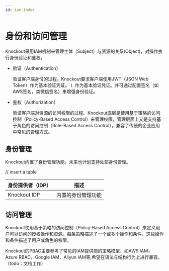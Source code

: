 ```yaml
---
id: iam-index
---
```


# 身份和访问管理

Knockout采用IAM机制来管理主体（Subject）与资源的关系(Object)，对操作执行身份验证和鉴权。

- 验证（Authentication）
  
  验证客户端身份的过程。Knockout要求客户端使用JWT（JSON Web Token）作为基本验证凭证。
）作为基本验证凭证。并可通过配置签名（如AWS签名，类微信签名）来增强身份验证。

- 鉴权（Authorization）
  
  验证客户端对资源的访问权限的过程。Knockout底层是使用基于策略的访问控制（Policy-Based Access Control）来管理权限，管理层面上又是支持基于角色的访问控制（Role-Based Access Control），兼容了传统的企业应用中常见的管理方式。

## 身份管理

Knockout内置了身份管理功能，未来也计划支持处部身份管理。

// insert a table

| 身份提供者（IDP） | 描述 |
| --- | -------- |
| Knockout IDP | 内置的身份管理功能 |


## 访问管理

Knockout使用基于策略的访问控制（Policy-Based Access Control）来定义用户可以访问的授权操作和资源。每条策略描述了一个或多个操作和条件，这些操作和条件描述了用户或角色的权限。

Knockout的PBAC主要参考了常见的IAM提供商的策略模型，如AWS IAM，Azure RBAC，Google IAM，Aliyun IAM等,希望在语法与结构行为上进行兼容。（todo：文档工作）
